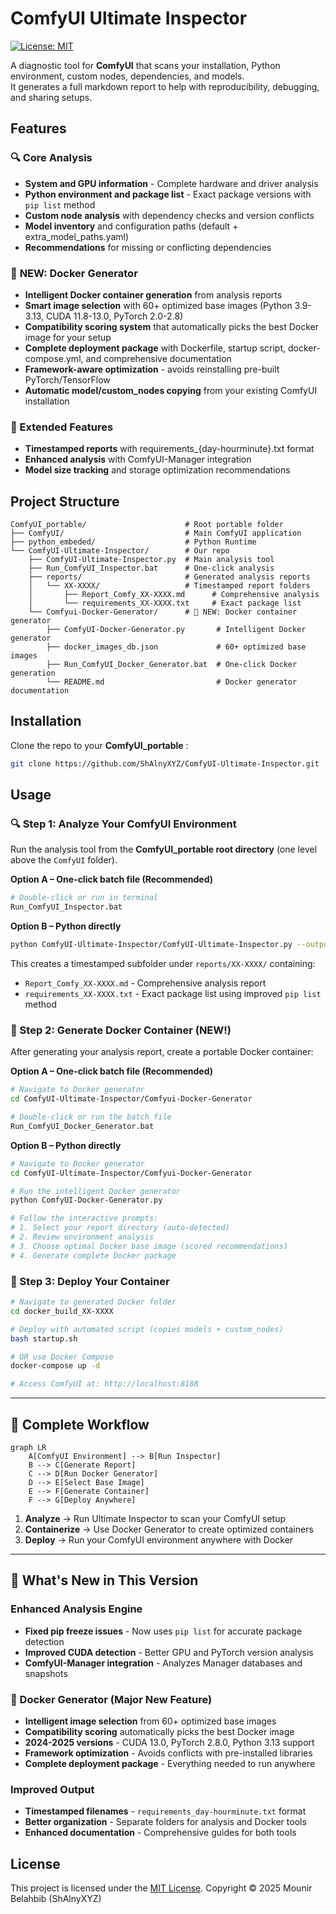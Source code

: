 # ComfyUI Ultimate Inspector

[![License: MIT](https://img.shields.io/badge/License-MIT-yellow.svg)](LICENSE)

A diagnostic tool for **ComfyUI** that scans your installation, Python environment, custom nodes, dependencies, and models.  
It generates a full markdown report to help with reproducibility, debugging, and sharing setups.

## Features

### 🔍 Core Analysis
- **System and GPU information** - Complete hardware and driver analysis
- **Python environment and package list** - Exact package versions with `pip list` method
- **Custom node analysis** with dependency checks and version conflicts
- **Model inventory** and configuration paths (default + extra_model_paths.yaml)
- **Recommendations** for missing or conflicting dependencies

### 🐳 **NEW: Docker Generator** 
- **Intelligent Docker container generation** from analysis reports
- **Smart image selection** with 60+ optimized base images (Python 3.9-3.13, CUDA 11.8-13.0, PyTorch 2.0-2.8)
- **Compatibility scoring system** that automatically picks the best Docker image for your setup
- **Complete deployment package** with Dockerfile, startup script, docker-compose.yml, and comprehensive documentation
- **Framework-aware optimization** - avoids reinstalling pre-built PyTorch/TensorFlow
- **Automatic model/custom_nodes copying** from your existing ComfyUI installation

### 🚀 Extended Features
- **Timestamped reports** with requirements_{day-hourminute}.txt format
- **Enhanced analysis** with ComfyUI-Manager integration
- **Model size tracking** and storage optimization recommendations

## Project Structure

```
ComfyUI_portable/                      # Root portable folder
├── ComfyUI/                           # Main ComfyUI application
├── python_embeded/                    # Python Runtime
└── ComfyUI-Ultimate-Inspector/        # Our repo
    ├── ComfyUI-Ultimate-Inspector.py  # Main analysis tool
    ├── Run_ComfyUI_Inspector.bat      # One-click analysis
    ├── reports/                       # Generated analysis reports
    │   └── XX-XXXX/                   # Timestamped report folders
    │       ├── Report_Comfy_XX-XXXX.md      # Comprehensive analysis
    │       └── requirements_XX-XXXX.txt     # Exact package list
    └── Comfyui-Docker-Generator/      # 🐳 NEW: Docker container generator
        ├── ComfyUI-Docker-Generator.py       # Intelligent Docker generator
        ├── docker_images_db.json             # 60+ optimized base images
        ├── Run_ComfyUI_Docker_Generator.bat  # One-click Docker generation
        └── README.md                         # Docker generator documentation
```

## Installation

Clone the repo to your **ComfyUI_portable** :

```bash
git clone https://github.com/ShAlnyXYZ/ComfyUI-Ultimate-Inspector.git
```
## Usage

### 🔍 Step 1: Analyze Your ComfyUI Environment

Run the analysis tool from the **ComfyUI_portable root directory** (one level above the `ComfyUI` folder).

**Option A – One-click batch file (Recommended)**
```bash
# Double-click or run in terminal
Run_ComfyUI_Inspector.bat
```

**Option B – Python directly**
```bash
python ComfyUI-Ultimate-Inspector/ComfyUI-Ultimate-Inspector.py --output report.md --verbose
```

This creates a timestamped subfolder under `reports/XX-XXXX/` containing:
- `Report_Comfy_XX-XXXX.md` - Comprehensive analysis report
- `requirements_XX-XXXX.txt` - Exact package list using improved `pip list` method

### 🐳 Step 2: Generate Docker Container (NEW!)

After generating your analysis report, create a portable Docker container:

**Option A – One-click batch file (Recommended)**
```bash
# Navigate to Docker generator
cd ComfyUI-Ultimate-Inspector/Comfyui-Docker-Generator

# Double-click or run the batch file
Run_ComfyUI_Docker_Generator.bat
```

**Option B – Python directly**
```bash
# Navigate to Docker generator  
cd ComfyUI-Ultimate-Inspector/Comfyui-Docker-Generator

# Run the intelligent Docker generator
python ComfyUI-Docker-Generator.py

# Follow the interactive prompts:
# 1. Select your report directory (auto-detected)
# 2. Review environment analysis
# 3. Choose optimal Docker base image (scored recommendations)
# 4. Generate complete Docker package
```

### 🚀 Step 3: Deploy Your Container

```bash
# Navigate to generated Docker folder
cd docker_build_XX-XXXX

# Deploy with automated script (copies models + custom_nodes)
bash startup.sh

# OR use Docker Compose
docker-compose up -d

# Access ComfyUI at: http://localhost:8188
```

---

## 🎯 Complete Workflow

```mermaid
graph LR
    A[ComfyUI Environment] --> B[Run Inspector]
    B --> C[Generate Report]
    C --> D[Run Docker Generator]
    D --> E[Select Base Image]
    E --> F[Generate Container]
    F --> G[Deploy Anywhere]
```

1. **Analyze** → Run Ultimate Inspector to scan your ComfyUI setup
2. **Containerize** → Use Docker Generator to create optimized containers
3. **Deploy** → Run your ComfyUI environment anywhere with Docker

---

## 🌟 What's New in This Version

### Enhanced Analysis Engine
- **Fixed pip freeze issues** - Now uses `pip list` for accurate package detection
- **Improved CUDA detection** - Better GPU and PyTorch version analysis
- **ComfyUI-Manager integration** - Analyzes Manager databases and snapshots

### 🐳 Docker Generator (Major New Feature)
- **Intelligent image selection** from 60+ optimized base images
- **Compatibility scoring** automatically picks the best Docker image
- **2024-2025 versions** - CUDA 13.0, PyTorch 2.8.0, Python 3.13 support
- **Framework optimization** - Avoids conflicts with pre-installed libraries
- **Complete deployment package** - Everything needed to run anywhere

### Improved Output
- **Timestamped filenames** - `requirements_day-hourminute.txt` format
- **Better organization** - Separate folders for analysis and Docker tools
- **Enhanced documentation** - Comprehensive guides for both tools

## License

This project is licensed under the [MIT License](LICENSE).
Copyright © 2025 Mounir Belahbib (ShAlnyXYZ)
